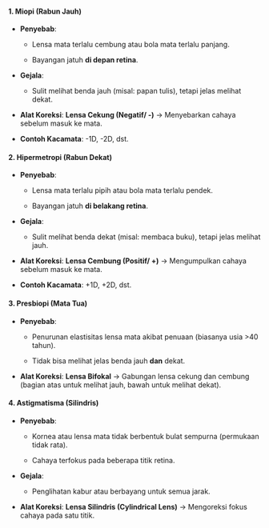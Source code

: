 #### **1. Miopi (Rabun Jauh)**

- **Penyebab**:
    
    - Lensa mata terlalu cembung atau bola mata terlalu panjang.
        
    - Bayangan jatuh **di depan retina**.
        
- **Gejala**:
    
    - Sulit melihat benda jauh (misal: papan tulis), tetapi jelas melihat dekat.
        
- **Alat Koreksi**: **Lensa Cekung (Negatif/ -)** → Menyebarkan cahaya sebelum masuk ke mata.
    
- **Contoh Kacamata**: -1D, -2D, dst.
    

#### **2. Hipermetropi (Rabun Dekat)**

- **Penyebab**:
    
    - Lensa mata terlalu pipih atau bola mata terlalu pendek.
        
    - Bayangan jatuh **di belakang retina**.
        
- **Gejala**:
    
    - Sulit melihat benda dekat (misal: membaca buku), tetapi jelas melihat jauh.
        
- **Alat Koreksi**: **Lensa Cembung (Positif/ +)** → Mengumpulkan cahaya sebelum masuk ke mata.
    
- **Contoh Kacamata**: +1D, +2D, dst.
    

#### **3. Presbiopi (Mata Tua)**

- **Penyebab**:
    
    - Penurunan elastisitas lensa mata akibat penuaan (biasanya usia >40 tahun).
        
    - Tidak bisa melihat jelas benda jauh **dan** dekat.
        
- **Alat Koreksi**: **Lensa Bifokal** → Gabungan lensa cekung dan cembung (bagian atas untuk melihat jauh, bawah untuk melihat dekat).
    

#### **4. Astigmatisma (Silindris)**

- **Penyebab**:
    
    - Kornea atau lensa mata tidak berbentuk bulat sempurna (permukaan tidak rata).
        
    - Cahaya terfokus pada beberapa titik retina.
        
- **Gejala**:
    
    - Penglihatan kabur atau berbayang untuk semua jarak.
        
- **Alat Koreksi**: **Lensa Silindris (Cylindrical Lens)** → Mengoreksi fokus cahaya pada satu titik.